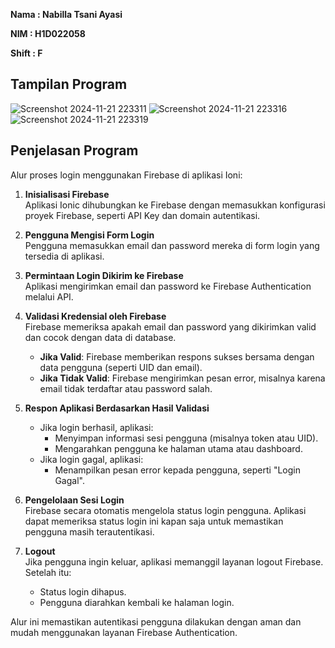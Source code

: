 **Nama : Nabilla Tsani Ayasi**

**NIM : H1D022058**

**Shift : F**

## Tampilan Program
![Screenshot 2024-11-21 223311](https://github.com/user-attachments/assets/659e6afd-7b62-4b2b-a7a7-1229a3f2f416)
![Screenshot 2024-11-21 223316](https://github.com/user-attachments/assets/bbade4db-104f-466a-9679-3cc354b0eda1)
![Screenshot 2024-11-21 223319](https://github.com/user-attachments/assets/abdbaaa5-1911-4cc2-a301-55a3a22f9b0e)


## Penjelasan Program
Alur proses login menggunakan Firebase di aplikasi Ioni:

1. **Inisialisasi Firebase**  
   Aplikasi Ionic dihubungkan ke Firebase dengan memasukkan konfigurasi proyek Firebase, seperti API Key dan domain autentikasi.

2. **Pengguna Mengisi Form Login**  
   Pengguna memasukkan email dan password mereka di form login yang tersedia di aplikasi.

3. **Permintaan Login Dikirim ke Firebase**  
   Aplikasi mengirimkan email dan password ke Firebase Authentication melalui API.

4. **Validasi Kredensial oleh Firebase**  
   Firebase memeriksa apakah email dan password yang dikirimkan valid dan cocok dengan data di database.

   - **Jika Valid**: Firebase memberikan respons sukses bersama dengan data pengguna (seperti UID dan email).  
   - **Jika Tidak Valid**: Firebase mengirimkan pesan error, misalnya karena email tidak terdaftar atau password salah.

5. **Respon Aplikasi Berdasarkan Hasil Validasi**  
   - Jika login berhasil, aplikasi:
     - Menyimpan informasi sesi pengguna (misalnya token atau UID).
     - Mengarahkan pengguna ke halaman utama atau dashboard.
   - Jika login gagal, aplikasi:
     - Menampilkan pesan error kepada pengguna, seperti "Login Gagal".

6. **Pengelolaan Sesi Login**  
   Firebase secara otomatis mengelola status login pengguna. Aplikasi dapat memeriksa status login ini kapan saja untuk memastikan pengguna masih terautentikasi.

7. **Logout**  
   Jika pengguna ingin keluar, aplikasi memanggil layanan logout Firebase. Setelah itu:
   - Status login dihapus.
   - Pengguna diarahkan kembali ke halaman login.

Alur ini memastikan autentikasi pengguna dilakukan dengan aman dan mudah menggunakan layanan Firebase Authentication.
